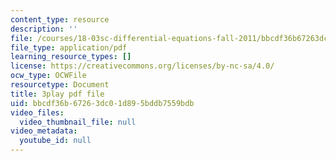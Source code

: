 ```yaml
---
content_type: resource
description: ''
file: /courses/18-03sc-differential-equations-fall-2011/bbcdf36b67263dc01d895bddb7559bdb_zreI4HllD80.pdf
file_type: application/pdf
learning_resource_types: []
license: https://creativecommons.org/licenses/by-nc-sa/4.0/
ocw_type: OCWFile
resourcetype: Document
title: 3play pdf file
uid: bbcdf36b-6726-3dc0-1d89-5bddb7559bdb
video_files:
  video_thumbnail_file: null
video_metadata:
  youtube_id: null
---
```

